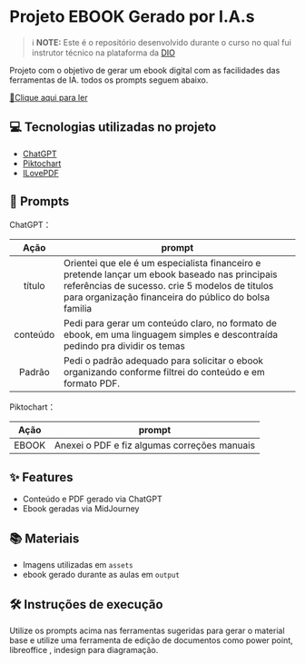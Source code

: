 # Projeto EBOOK Gerado por I.A.s


 > ℹ️ **NOTE:** Este é o repositório desenvolvido durante o curso no qual fui instrutor técnico na plataforma da [DIO](https://dio.me)

Projeto com o objetivo de gerar um ebook digital com as facilidades das ferramentas de IA. todos os prompts
seguem abaixo.

<a href="https://github.com/felipeAguiarCode/prompts-recipe-to-create-a-ebook/blob/main/output/ebook%20-%20css%20jedi%20output.pdf" title="View PDF now"> 📕Clique aqui para ler</a>

## 💻 Tecnologias utilizadas no projeto

- [ChatGPT](https://chat.openai.com/) 
- [Piktochart](https://create.piktochart.com/teams/33780078/dashboard)
- [ILovePDF](https://www.ilovepdf.com/pt)

## 🧠 Prompts


ChatGPT：

|   Ação   | prompt                                                                                                                                                                                                                                                                         |
| :------: | ------------------------------------------------------------------------------------------------------------------------------------------------------------------------------------------------------------------------------------------------------------------------------ |
|  título  | Orientei que ele é um especialista financeiro e pretende lançar um ebook baseado nas principais referências de sucesso. crie 5 modelos de titulos para organização financeira do público do bolsa familia                                                        |
| conteúdo | Pedi para gerar um conteúdo claro, no formato de ebook, em uma linguagem simples e descontraída pedindo pra dividir os temas |
| Padrão   | Pedi o padrão adequado para solicitar o ebook organizando conforme filtrei do conteúdo e em formato PDF.


Piktochart：

|  Ação  | prompt                                                                                 |
| :----: | -------------------------------------------------------------------------------------- |
| EBOOK | Anexei o PDF e fiz algumas correções manuais |

## ✨ Features

- Conteúdo e PDF gerado via ChatGPT
- Ebook geradas via MidJourney

## 📚 Materiais

- Imagens utilizadas em `assets`
- ebook gerado durante as aulas em `output`

## 🛠️ Instruções de execução

Utilize os prompts acima nas ferramentas sugeridas para gerar o material base e utilize uma ferramenta de edição de documentos como power point, libreoffice , indesign para diagramação.

